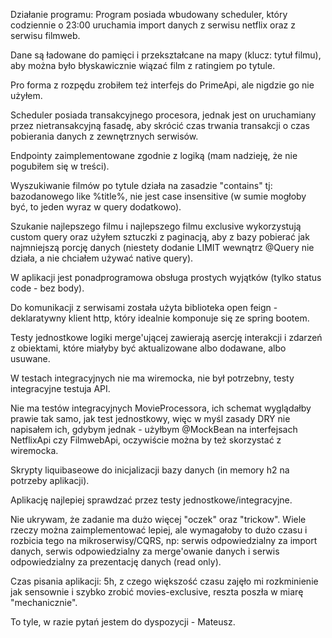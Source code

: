 Działanie programu:
Program posiada wbudowany scheduler, który codziennie o 23:00 uruchamia import danych z serwisu netflix oraz z serwisu filmweb.

Dane są ładowane do pamięci i przekształcane na mapy (klucz: tytuł filmu), aby można było błyskawicznie wiązać film z ratingiem po tytule.

Pro forma z rozpędu zrobiłem też interfejs do PrimeApi, ale nigdzie go nie użyłem.

Scheduler posiada transakcyjnego procesora, jednak jest on uruchamiany przez nietransakcyjną fasadę,
aby skrócić czas trwania transakcji o czas pobierania danych z zewnętrznych serwisów.

Endpointy zaimplementowane zgodnie z logiką (mam nadzieję, że nie pogubiłem się w treści).

Wyszukiwanie filmów po tytule działa na zasadzie "contains" tj: bazodanowego like %title%,
nie jest case insensitive (w sumie mogłoby być, to jeden wyraz w query dodatkowo).

Szukanie najlepszego filmu i najlepszego filmu exclusive wykorzystują custom query oraz użyłem sztuczki z paginacją, aby
z bazy pobierać jak najmniejszą porcję danych (niestety dodanie LIMIT wewnątrz @Query nie działa, a nie chciałem używać native query).

W aplikacji jest ponadprogramowa obsługa prostych wyjątków (tylko status code - bez body).

Do komunikacji z serwisami została użyta biblioteka open feign - deklaratywny klient http, który idealnie komponuje się ze spring bootem.

Testy jednostkowe logiki merge'ującej zawierają asercję interakcji i zdarzeń z obiektami, które miałyby być aktualizowane albo dodawane, albo usuwane.

W testach integracyjnych nie ma wiremocka, nie był potrzebny, testy integracyjne testuja API.

Nie ma testów integracyjnych MovieProcessora, ich schemat wyglądałby prawie tak samo, jak test jednostkowy, 
więc w myśl zasady DRY nie napisałem ich, gdybym jednak - użyłbym @MockBean na interfejsach NetflixApi czy FilmwebApi, 
oczywiście można by też skorzystać z wiremocka.

Skrypty liquibaseowe do inicjalizacji bazy danych (in memory h2 na potrzeby aplikacji).

Aplikację najlepiej sprawdzać przez testy jednostkowe/integracyjne.

Nie ukrywam, że zadanie ma dużo więcej "oczek" oraz "trickow".
Wiele rzeczy można zaimplementować lepiej, ale wymagałoby to dużo czasu i rozbicia tego na mikroserwisy/CQRS,
np: serwis odpowiedzialny za import danych, serwis odpowiedzialny za merge'owanie danych i serwis odpowiedzialny za prezentację danych (read only).

Czas pisania aplikacji: 5h, z czego większość czasu zajęło mi rozkminienie jak sensownie i szybko zrobić movies-exclusive,
reszta poszła w miarę "mechanicznie".

To tyle, w razie pytań jestem do dyspozycji - Mateusz.
